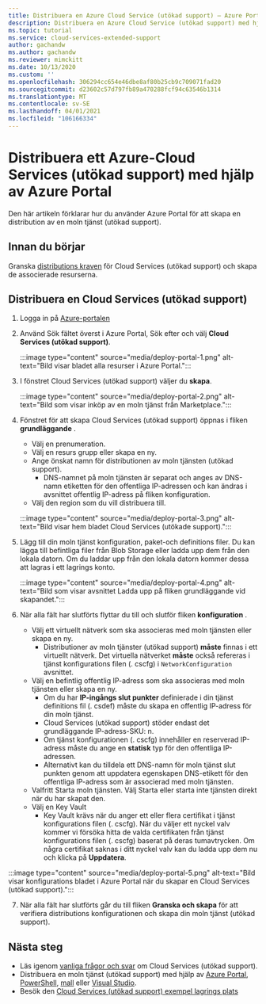 ```yaml
---
title: Distribuera en Azure Cloud Service (utökad support) – Azure Portal
description: Distribuera en Azure Cloud Service (utökad support) med hjälp av Azure Portal
ms.topic: tutorial
ms.service: cloud-services-extended-support
author: gachandw
ms.author: gachandw
ms.reviewer: mimckitt
ms.date: 10/13/2020
ms.custom: ''
ms.openlocfilehash: 306294cc654e46dbe8af80b25cb9c709071fad20
ms.sourcegitcommit: d23602c57d797fb89a470288fcf94c63546b1314
ms.translationtype: MT
ms.contentlocale: sv-SE
ms.lasthandoff: 04/01/2021
ms.locfileid: "106166334"
---
```

# <a name="deploy-a-azure-cloud-services-extended-support-using-the-azure-portal"></a>Distribuera ett Azure-Cloud Services (utökad support) med hjälp av Azure Portal
Den här artikeln förklarar hur du använder Azure Portal för att skapa en distribution av en moln tjänst (utökad support). 

## <a name="before-you-begin"></a>Innan du börjar

Granska [distributions kraven](deploy-prerequisite.md) för Cloud Services (utökad support) och skapa de associerade resurserna. 

## <a name="deploy-a-cloud-services-extended-support"></a>Distribuera en Cloud Services (utökad support) 
1. Logga in på [Azure-portalen](https://portal.azure.com)

2.  Använd Sök fältet överst i Azure Portal, Sök efter och välj **Cloud Services (utökad support)**.

    :::image type="content" source="media/deploy-portal-1.png" alt-text="Bild visar bladet alla resurser i Azure Portal.":::
 
3.  I fönstret Cloud Services (utökad support) väljer du **skapa**. 

    :::image type="content" source="media/deploy-portal-2.png" alt-text="Bild som visar inköp av en moln tjänst från Marketplace.":::

4. Fönstret för att skapa Cloud Services (utökad support) öppnas i fliken **grundläggande** . 
    - Välj en prenumeration.
    - Välj en resurs grupp eller skapa en ny.
    - Ange önskat namn för distributionen av moln tjänsten (utökad support).
        - DNS-namnet på moln tjänsten är separat och anges av DNS-namn etiketten för den offentliga IP-adressen och kan ändras i avsnittet offentlig IP-adress på fliken konfiguration.
    -  Välj den region som du vill distribuera till.

    :::image type="content" source="media/deploy-portal-3.png" alt-text="Bild visar hem bladet Cloud Services (utökade support).":::

5. Lägg till din moln tjänst konfiguration, paket-och definitions filer. Du kan lägga till befintliga filer från Blob Storage eller ladda upp dem från den lokala datorn. Om du laddar upp från den lokala datorn kommer dessa att lagras i ett lagrings konto. 

    :::image type="content" source="media/deploy-portal-4.png" alt-text="Bild som visar avsnittet Ladda upp på fliken grundläggande vid skapandet.":::

6. När alla fält har slutförts flyttar du till och slutför fliken **konfiguration** . 
    - Välj ett virtuellt nätverk som ska associeras med moln tjänsten eller skapa en ny. 
        - Distributioner av moln tjänster (utökad support) **måste** finnas i ett virtuellt nätverk. Det virtuella nätverket **måste** också refereras i tjänst konfigurations filen (. cscfg) i `NetworkConfiguration` avsnittet.
    - Välj en befintlig offentlig IP-adress som ska associeras med moln tjänsten eller skapa en ny.
        - Om du har **IP-ingångs slut punkter** definierade i din tjänst definitions fil (. csdef) måste du skapa en offentlig IP-adress för din moln tjänst. 
        - Cloud Services (utökad support) stöder endast det grundläggande IP-adress-SKU: n.
        - Om tjänst konfigurationen (. cscfg) innehåller en reserverad IP-adress måste du ange en **statisk** typ för den offentliga IP-adressen. 
        - Alternativt kan du tilldela ett DNS-namn för moln tjänst slut punkten genom att uppdatera egenskapen DNS-etikett för den offentliga IP-adress som är associerad med moln tjänsten.  
    - Valfritt Starta moln tjänsten. Välj Starta eller starta inte tjänsten direkt när du har skapat den.
    - Välj en Key Vault 
        - Key Vault krävs när du anger ett eller flera certifikat i tjänst konfigurations filen (. cscfg). När du väljer ett nyckel valv kommer vi försöka hitta de valda certifikaten från tjänst konfigurations filen (. cscfg) baserat på deras tumavtrycken. Om några certifikat saknas i ditt nyckel valv kan du ladda upp dem nu och klicka på **Uppdatera**.   

 :::image type="content" source="media/deploy-portal-5.png" alt-text="Bild visar konfigurations bladet i Azure Portal när du skapar en Cloud Services (utökad support).":::

7. När alla fält har slutförts går du till fliken **Granska och skapa** för att verifiera distributions konfigurationen och skapa din moln tjänst (utökad support).

## <a name="next-steps"></a>Nästa steg 
- Läs igenom [vanliga frågor och svar](faq.md) om Cloud Services (utökad support).
- Distribuera en moln tjänst (utökad support) med hjälp av [Azure Portal](deploy-portal.md), [PowerShell](deploy-powershell.md), [mall](deploy-template.md) eller [Visual Studio](deploy-visual-studio.md).
- Besök den [Cloud Services (utökad support) exempel lagrings plats](https://github.com/Azure-Samples/cloud-services-extended-support)
